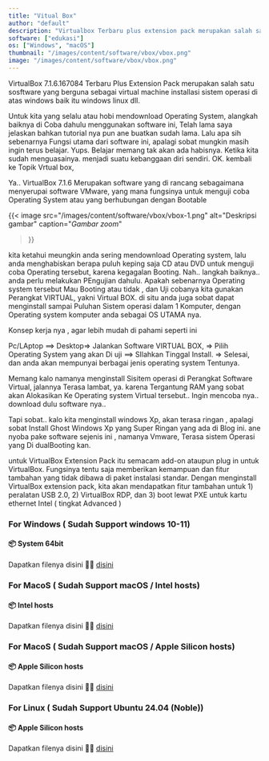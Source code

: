 ```yaml
---
title: "Vitual Box"
author: "default"
description: "Virtualbox Terbaru plus extension pack merupakan salah satu software berguna sebagai virtual mechine installasi sistem operasi diatas windows, linux dll"
software: ["edukasi"]
os: ["Windows", "macOS"]
thumbnail: "/images/content/software/vbox/vbox.png"
image: "/images/content/software/vbox/vbox.png"
---
```


VirtualBox 7.1.6.167084 Terbaru Plus Extension Pack merupakan salah satu sosftware yang berguna sebagai virtual machine installasi sistem operasi di atas windows baik itu windows linux  dll.

Untuk kita yang selalu atau hobi mendownload Operating System, alangkah baiknya di Coba dahulu menggunakan software ini, Telah lama saya jelaskan bahkan tutorial nya pun ane buatkan sudah lama.  Lalu apa sih sebenarnya Fungsi utama dari software ini, apalagi sobat mungkin masih ingin terus belajar. Yups. Belajar memang tak akan ada habisnya. Ketika kita sudah menguasainya. menjadi suatu kebanggaan diri sendiri. OK. kembali ke Topik Vrtual box,

Ya.. VirtualBox 7.1.6 Merupakan software yang di rancang sebagaimana menyerupai software VMware, yang mana fungsinya untuk menguji coba Operating System atau yang berhubungan dengan Bootable

{{< image 
  src="/images/content/software/vbox/vbox-1.png" 
  alt="Deskripsi gambar" 
  caption="*Gambar zoom*" 
  >}}

  kita ketahui meungkin anda sering mendownload Operating system, lalu anda menghabiskan berapa puluh keping saja CD atau DVD untuk menguji coba Operating tersebut, karena kegagalan Booting. Nah.. langkah baiknya.. anda perlu melakukan PEngujian dahulu. Apakah sebenarnya Operating system tersebut Mau Booting atau tidak , dan Uji cobanya kita gunakan Perangkat VIRTUAL, yakni Virtual BOX.  di situ anda juga sobat dapat menginstall sampai Puluhan Sistem operasi dalam 1 Komputer, dengan Operating system komputer anda sebagai  OS UTAMA nya.

Konsep kerja nya , agar lebih mudah di pahami seperti ini

Pc/LAptop ==> Desktop=> Jalankan Software VIRTUAL BOX, => Pilih Operating System yang akan Di uji ==> SIlahkan Tinggal Install. => Selesai, dan anda akan mempunyai berbagai jenis operating system Tentunya.

Memang kalo namanya menginstall Sisitem operasi di Perangkat Software Virtual, jalannya Terasa lambat, ya. karena Tergantung RAM yang sobat akan Alokasikan Ke Operating system Virtual tersebut.. Ingin mencoba nya.. download dulu software nya..

Tapi sobat.. kalo kita menginstall windows Xp, akan terasa ringan , apalagi sobat Install Ghost Windows Xp yang Super Ringan yang ada di Blog ini. ane nyoba pake software sejenis ini , namanya Vmware,  Terasa sistem Operasi yang Di dualBooting kan.

untuk VirtualBox Extension Pack
itu semacam add-on ataupun plug in untuk VirtualBox. Fungsinya tentu saja memberikan kemampuan dan fitur tambahan yang tidak dibawa di paket instalasi standar. Dengan menginstall VirtualBox extension pack, kita akan mendapatkan fitur tambahan untuk 1) peralatan USB 2.0, 2) VirtualBox RDP, dan 3) boot lewat PXE untuk kartu ethernet Intel ( tingkat Advanced )

### For Windows ( Sudah Support windows 10-11)
#### 📦 System 64bit
Dapatkan filenya disini 🕵️‍♀️ [disini](https://download.virtualbox.org/virtualbox/7.1.10/VirtualBox-7.1.10-169112-Win.exe?source=:ow:o:p:nav:mmddyyVirtualBoxHero)

### For MacoS ( Sudah Support macOS / Intel hosts)
#### 📦 Intel hosts
Dapatkan filenya disini 🕵️‍♀️ [disini](https://download.virtualbox.org/virtualbox/7.1.10/VirtualBox-7.1.10-169112-OSX.dmg?source=:ow:o:p:nav:mmddyyVirtualBoxHero)

### For MacoS ( Sudah Support macOS / Apple Silicon hosts)
#### 📦 Apple Silicon hosts
Dapatkan filenya disini 🕵️‍♀️ [disini](https://download.virtualbox.org/virtualbox/7.1.10/VirtualBox-7.1.10-169112-macOSArm64.dmg?source=:ow:o:p:nav:mmddyyVirtualBoxHero)

### For Linux ( Sudah Support Ubuntu 24.04 (Noble))
#### 📦 Apple Silicon hosts
Dapatkan filenya disini 🕵️‍♀️ [disini](https://download.virtualbox.org/virtualbox/7.1.10/virtualbox-7.1_7.1.10-169112~Ubuntu~noble_amd64.deb?source=:ow:o:p:nav:mmddyyVirtualBoxHero)